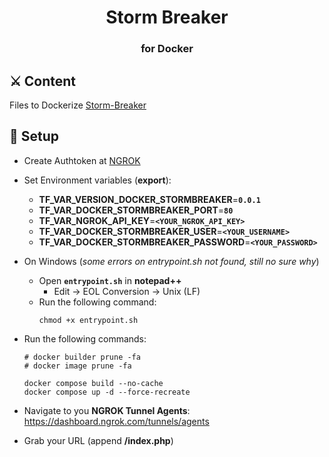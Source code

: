 <h1 align="center">Storm Breaker</h1>
<h3 align="center">for Docker</h3>

## ⚔️ Content

Files to Dockerize [Storm-Breaker](https://github.com/ultrasecurity/Storm-Breaker)

## 💾 Setup

- Create Authtoken at [NGROK](https://dashboard.ngrok.com/tunnels/authtokens)

- Set Environment variables (**export**):

   - **TF_VAR_VERSION_DOCKER_STORMBREAKER**=**```0.0.1```**
   - **TF_VAR_DOCKER_STORMBREAKER_PORT**=**```80```**
   - **TF_VAR_NGROK_API_KEY**=**```<YOUR_NGROK_API_KEY>```**
   - **TF_VAR_DOCKER_STORMBREAKER_USER**=**```<YOUR_USERNAME>```**
   - **TF_VAR_DOCKER_STORMBREAKER_PASSWORD**=**```<YOUR_PASSWORD>```**

- On Windows (*some errors on entrypoint.sh not found, still no sure why*)

  - Open **```entrypoint.sh```** in **notepad++**
     - Edit -> EOL Conversion -> Unix (LF)
  - Run the following command:
      ```
      chmod +x entrypoint.sh
      ```
  
- Run the following commands:
   ```
   # docker builder prune -fa
   # docker image prune -fa
   
   docker compose build --no-cache
   docker compose up -d --force-recreate
   ```

- Navigate to you **NGROK Tunnel Agents**: https://dashboard.ngrok.com/tunnels/agents

- Grab your URL (append **/index.php**)

